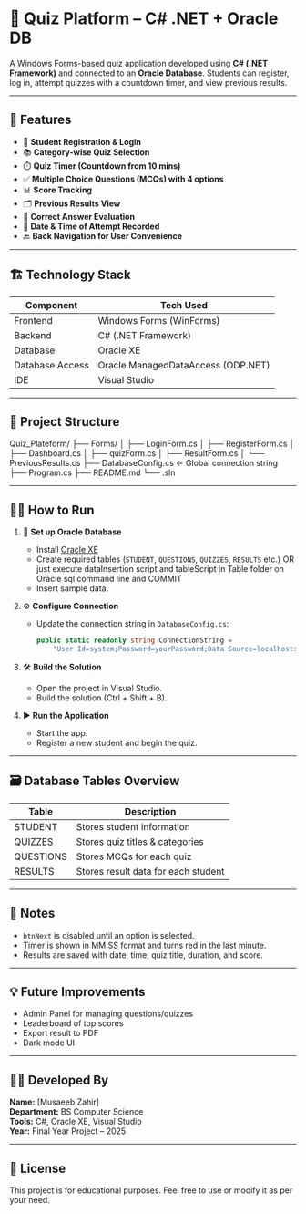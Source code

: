 # 🧠 Quiz Platform – C# .NET + Oracle DB

A Windows Forms-based quiz application developed using **C# (.NET Framework)** and connected to an **Oracle Database**. Students can register, log in, attempt quizzes with a countdown timer, and view previous results.

---

## 📌 Features

- 🔐 **Student Registration & Login**
- 📚 **Category-wise Quiz Selection**
- ⏱️ **Quiz Timer (Countdown from 10 mins)**
- ✅ **Multiple Choice Questions (MCQs) with 4 options**
- 📊 **Score Tracking**
- 🗂️ **Previous Results View**
- 🧠 **Correct Answer Evaluation**
- 📅 **Date & Time of Attempt Recorded**
- 🔙 **Back Navigation for User Convenience**

---

## 🏗️ Technology Stack

| Component      | Tech Used                     |
|----------------|-------------------------------|
| Frontend       | Windows Forms (WinForms)      |
| Backend        | C# (.NET Framework)           |
| Database       | Oracle XE                     |
| Database Access| Oracle.ManagedDataAccess (ODP.NET) |
| IDE            | Visual Studio                 |

---

## 📁 Project Structure
Quiz_Plateform/
├── Forms/
│ ├── LoginForm.cs
│ ├── RegisterForm.cs
│ ├── Dashboard.cs
│ ├── quizForm.cs
│ ├── ResultForm.cs
│ └── PreviousResults.cs
├── DatabaseConfig.cs ← Global connection string
├── Program.cs
├── README.md
└── .sln

---

## 🧑‍💻 How to Run

1. 🔧 **Set up Oracle Database**  
   - Install [Oracle XE](https://www.oracle.com/database/technologies/xe-downloads.html)
   - Create required tables (`STUDENT`, `QUESTIONS`, `QUIZZES`, `RESULTS` etc.) OR just execute dataInsertion script and tableScript in Table folder on Oracle sql command line and COMMIT
   - Insert sample data.

2. ⚙️ **Configure Connection**  
   - Update the connection string in `DatabaseConfig.cs`:
     ```csharp
     public static readonly string ConnectionString =
         "User Id=system;Password=yourPassword;Data Source=localhost:1521/XE;";
     ```

3. 🛠️ **Build the Solution**  
   - Open the project in Visual Studio.
   - Build the solution (Ctrl + Shift + B).

4. ▶️ **Run the Application**  
   - Start the app.
   - Register a new student and begin the quiz.

---

## 🗃️ Database Tables Overview

| Table       | Description                         |
|-------------|-------------------------------------|
| STUDENT     | Stores student information          |
| QUIZZES     | Stores quiz titles & categories     |
| QUESTIONS   | Stores MCQs for each quiz           |
| RESULTS     | Stores result data for each student |

---

## 📌 Notes

- `btnNext` is disabled until an option is selected.
- Timer is shown in MM:SS format and turns red in the last minute.
- Results are saved with date, time, quiz title, duration, and score.

---

## 💡 Future Improvements

- Admin Panel for managing questions/quizzes
- Leaderboard of top scores
- Export result to PDF
- Dark mode UI

---

## 👨‍💻 Developed By

**Name:** [Musaeeb Zahir]  
**Department:** BS Computer Science  
**Tools:** C#, Oracle XE, Visual Studio  
**Year:** Final Year Project – 2025

---

## 📜 License

This project is for educational purposes. Feel free to use or modify it as per your need.


